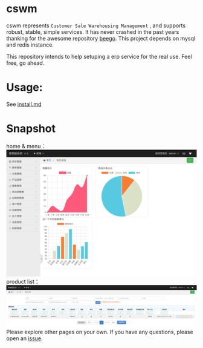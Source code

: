 cswm
===

cswm represents `Customer Sale Warehousing Management` , and supports robust, stable, simple services. It has never crashed in the past years thanking for the awesome repository [beego](https://github.com/astaxie/beego). This project depends on mysql and redis instance. 

This repository intends to help setuping a erp service for the real use. Feel free, go ahead.

Usage: 
===
See [install.md](./docs/install.md)

Snapshot
===
home & menu：![home](./docs/images/home.png)
product list：![product](./docs/images/product.png)
Please explore other pages on your own. If you have any questions, please open an [issue](https://github.com/qshuai/cswm/issues).
